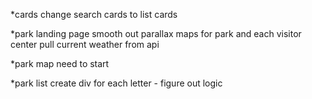 *cards
    change search cards to list cards

*park landing page
    smooth out parallax
    maps for park and each visitor center
    pull current weather from api

*park map
    need to start

*park list
    create div for each letter - figure out logic